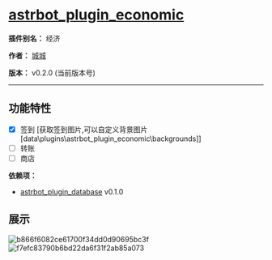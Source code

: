 
# [astrbot_plugin_economic](https://github.com/chengcheng0325/astrbot_plugin_economic/tree/master)

**插件别名：** 经济

**作者：** [城城](https://github.com/chengcheng0325)

**版本：** v0.2.0 (当前版本号)

---

## 功能特性

 - [x] 签到 [获取签到图片,可以自定义背景图片[data\plugins\astrbot_plugin_economic\backgrounds]]
 - [ ] 转账
 - [ ] 商店

**依赖项：**

*  [astrbot_plugin_database](https://github.com/chengcheng0325/astrbot_plugin_database) v0.1.0

## 展示

![b866f6082ce61700f34dd0d90695bc3f](https://github.com/user-attachments/assets/48889f42-cc2e-4eb9-b91a-884e21fac35e)
![f7efc83790b6bd22da6f31f2ab85a073](https://github.com/user-attachments/assets/403285d6-68a8-4229-9497-6694caa26959)
